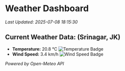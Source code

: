 
# Weather Dashboard

_Last Updated: 2025-07-08 18:15:30_

## Current Weather Data: (Srinagar, JK)
- **Temperature:** 20.8 °C ![Temperature Badge](https://img.shields.io/badge/Temperature-Medium%20Temp-green)
- **Wind Speed:** 3.4 km/h ![Wind Speed Badge](https://img.shields.io/badge/Wind%20Speed-Light%20Wind-blue)

*Powered by Open-Meteo API*
